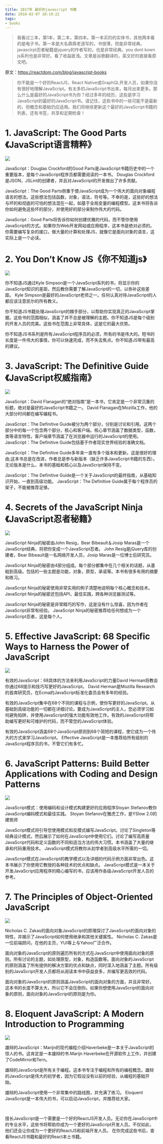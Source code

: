 ```yaml
---
title: 2017年 最好的javascript 书籍
date: 2018-02-07 10:19:22
tags:
- books
---
```


> 我看过三本，第1本，第二本，第四本。第一本买的的实体书，其他两本看的是电子书。第一本是大名鼎鼎老道写的，书很薄，但是非常经典。javascirpt忍者秘籍是jquery的作者写的，也是非常经典。you dont kown js系列也是非常好。看了收益匪浅。文章是谷歌翻译的，英文好的直接看原文吧。

原文：https://reactdom.com/blog/javascript-books

> 你不能是一个好的ReactJS，React Native或GraphQL开发人员，如果你没有很好地理解JavaScript。有太多的JavaScript书出来，每月出来更多。那么什么是最好的JavaScript书为你？经过多年的经历，这些是学习JavaScript的最好的JavaScript书。请记住，这些书中的一些可能不是最新的，但概念和基础仍应适用。我们将继续更新这个最好的JavaScript书籍的列表，还有书签，共享和定期检查！

# 1. JavaScript: The Good Parts《JavaScript语言精粹》
![](http://p3alsaatj.bkt.clouddn.com/20180207102004_vjixz0_Screenshot.jpeg)

JavaScript：Douglas Crockford的Good Parts是JavaScript书籍历史中的一个重要版本，是每个JavaScript程序员都需要阅读的一本书。 Douglas Crockford是JSON，JSLint的创建者，并且对JavaScript的开发做出了许多贡献。

JavaScript：The Good Parts侧重于使JavaScript成为一个伟大的面向对象编程语言的想法。这些想法包括函数，对象，语法，符号等。不幸的是，这些好的想法与坏的和彻底的可怕的想法混在一起，如基于全局变量的编程模型。这本书将告诉你如何避免这些坏的部分，并使用好的部分来制作伟大的代码。

JavaScript：Good Parts将告诉你如何创建优雅的代码，而不管你使用JavaScript的方式。如果你为Web开发网站或应用程序，这本书是绝对必须的。你需要编写复杂的接口，做大量的计算和处理JS，就像它是面向对象的语言，这实际上是一个必读。


# 2. You Don’t Know JS《你不知道js》
![](http://p3alsaatj.bkt.clouddn.com/20180207102016_UmVPGO_Screenshot.jpeg)

你不知道JS通过Kyle Simpson是一个JavaScript系列的书，将显示你的JavaScript知识的差距，然后教你需要了解JavaScript的一切，以弥补这些差距。 Kyle Simpson是最好的JavaScript老师之一。任何认真对待JavaScript的人都应该注意凯尔的所有教义。

你不知道JS书籍处理JavaScript的棘手部分，以帮助你实现真正的JavaScript掌握。这些书的范围相似，涵盖了并不总是被理解的主题。你不知道JS是每个级别的开发人员的完美。这些书在范围上非常具体，这是它的最大优势。

你不知道JS书系列是所有JavaScript程序员的必须，所有的书是伟大的。短书的长度是一件伟大的事情，你可以快速完成，而不失去焦点。你不知道JS带有最高的建议。

# 3. JavaScript: The Definitive Guide《JavaScript权威指南》
![](http://p3alsaatj.bkt.clouddn.com/20180207102027_1Flhff_Screenshot.jpeg)

JavaScript：David Flanagan的“绝对指南”是一本书，它肯定是一个非常沉重的标题，绝对是最好的JavaScript书籍之一。 David Flanagan在Mozilla工作，他的大部分时间都在编写编程书。

JavaScript：The Definitive Guide被分为两个部分，分别是讨论和引用。这两个部分中的每一个包含两个部分，核心和客户端。核心章节涵盖了数据类型，函数，类等语言特性。客户端章节涵盖了在浏览器中运行的JavaScript的使用。 JavaScript：The Definitive Guide包括基于作者现实世界经验的准确文档。

JavaScript：The Definitive Guide多年来一直有多个版本和更新。这是很好的理由;这本书总是在改进，作者总是参与新版本（缺乏许多JavaScript书籍的东西）。无论版本是什么，本书的基础和核心以及JavaScript保持不变。

JavaScript：The Definitive Guide是一个关于JavaScript的最终指南，从基础知识开始，一直到高级功能。 JavaScript：The Definitive Guide属于每个程序员的架子，不能被推荐足够。


# 4. Secrets of the JavaScript Ninja《JavaScript忍者秘籍》
![](http://p3alsaatj.bkt.clouddn.com/20180207102038_jVjJSH_Screenshot.jpeg)

JavaScript Ninja的秘密由John Resig，Bear Bibeault＆Josip Maras是一个JavaScript经典，将把你变成一个JavaScript忍者。 John Resig是jQuery库的创建者，Bear Bibeault是一名网络开发人员，Josip Maras是一位博士后研究员。

JavaScript Ninja的秘密由4部分组成。每个部分都集中在几个相关的话题，从基础到高级。包括的一些主题是功能，对象，原型，承诺等。本书有很多有用的摘要和练习。

JavaScript Ninja的秘密使用非常实用的例子清楚地说明每个核心概念和技术。 JavaScript Ninja的秘密还包括API，最佳实践，跨各种浏览器测试等。

JavaScript Ninja的秘密是非常精巧的写作，这是没有什么惊喜，因为作者在JavaScript非常有经验。 JavaScript Ninja的秘密推荐给任何想成为一个JavaScript忍者，这是每个人。

# 5. Effective JavaScript: 68 Specific Ways to Harness the Power of JavaScript
![](http://p3alsaatj.bkt.clouddn.com/20180207102048_OqhkNl_Screenshot.jpeg)

有效的JavaScript：68具体的方法来利用JavaScript的力量David Herman将教会你通过68提示和技巧写更好的JavaScript。 David Herman是Mozilla Research的首席研究员，在Ecma的JavaScript标准化委员会有多年的经验。

有效的JavaScript集中在68个不同的课程与示例，使你写更好的JavaScript。从基础到高级功能的一切都在详细讨论。要成为JavaScript的主人，您必须学习如何避免陷阱，并使用JavaScript的强大功能有效地工作。有效的JavaScript将帮助编写更好和可维护的代码，而不管您的JavaScript体验。

有效的JavaScript涵盖68个JavaScript原则到68个简短的课程，使它成为一个伟大的方式来学习JavaScript。 Effective JavaScript是一本推荐给所有级别的JavaScript程序员的书，不管它们有多忙。

# 6. JavaScript Patterns: Build Better Applications with Coding and Design Patterns
![](http://p3alsaatj.bkt.clouddn.com/20180207102104_pqt50u_Screenshot.jpeg)

JavaScript模式：使用编码和设计模式构建更好的应用程序Stoyan Stefanov教你JavaScript编码模式和最佳实践。 Stoyan Stefanov在雅虎工作，是YSlow 2.0的建筑师

JavaScript模式将引导您使用模式和反模式编写JavaScript。讨论了Singleton等经典设计模式，然后展示了如何在JavaScript中使用它们。讨论了编写高质量JavaScript代码和定义函数的不同和适当方法的伟大习惯。本书涵盖了大量的继承和代码重用技术。 JavaScript模式将教你从初学者到高级水平所需的一切。

JavaScript模式在JavaScript的教学模式以及详细的代码示例方面非常出色。这本书展示了你使用它教授的各种技术的优点和缺点。 JavaScript模式是一本关于开发JavaScript应用程序的精心编写的书，应该用作各级JavaScript开发人员的参考。

# 7. The Principles of Object-Oriented JavaScript
![](http://p3alsaatj.bkt.clouddn.com/20180207102115_O5ja00_Screenshot.jpeg)

Nicholas C. Zakas的面向对象JavaScript的原理探讨了JavaScript的面向对象的特性，并揭示了JavaScript如何使用继承和其他关键属性。 Nicholas C. Zakas是一位前端顾问，在他的主页，YUI等上与Yahoo广泛合作。

面向对象的JavaScript的原则遍历所有的方式在JavaScript中使用面向对象的原则。所有讨论的主题，如处理原型，对象，构造函数等。面向对象的JavaScript的原则涵盖了所有提供的解决方案的优点和缺点，同时深入地涵盖了主题。所有级别的JavaScript开发人员都将从阅读本书中获益良多，并编写更高效的代码。

面向对象的JavaScript的原则涵盖JavaScript的面向对象的方面，并且非常好。这本书的长度不算太大，所以它不会压倒你。如果你想使用JavaScript的面向对象的原则，面向对象的JavaScript的原则是为你。

# 8. Eloquent JavaScript: A Modern Introduction to Programming
![](http://p3alsaatj.bkt.clouddn.com/20180207102127_poTUgO_Screenshot.jpeg)

雄辩的JavaScript：Marijn的现代编程介绍Haverbeke是一本关于JavaScript的惊人的书。这肯定是一本雄辩的书.Marijn Haverbeke在开源软件上工作，并创建了CodeMirror和Tern。

雄辩的JavaScript是所有关于编程。这本书专注于编程和所有的编程概念。雄辩的JavaScript是伟大的初学者，因为它假设没有以前的经验，从编程的基础开始。

雄辩的JavaScript使用一个非常集中的路线图，并充满了练习。 Eloquent JavaScript是一本伟大的书，可以启动JavaScript，并推荐给大家。

 

擅长JavaScript是一个需要是一个好的ReactJS开发人员。无论你在JavaScript中的专业水平，这些书将帮助你成为一个更好的JavaScript开发人员。不仅如此，他们还会让你成为一个更好的ReactJS和前端开发人员。
在你完成这些书后，查看ReactJS书籍和最好的React本土书籍。

  [1]: /img/bVKChK
  [2]: /img/bVKChW
  [3]: /img/bVKCh7
  [4]: /img/bVKCig
  [5]: /img/bVKCim
  [6]: /img/bVKCir
  [7]: /img/bVKCis
  [8]: /img/bVKCit